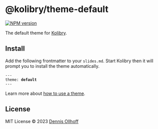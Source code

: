 # @kolibry/theme-default

[![NPM version](https://img.shields.io/npm/v/@kolibry/theme-default?color=9945FF&label=)](https://www.npmjs.com/package/@kolibry/theme-default)

The default theme for [Kolibry](https://github.com/kolibry-js/kolibry).

## Install

Add the following frontmatter to your `slides.md`. Start Kolibry then it will prompt you to install the theme automatically.

<pre><code>---
theme: <b>default</b>
---</code></pre>

Learn more about [how to use a theme](https://kolibry.dev/themes/use).

## License

MIT License © 2023 [Dennis Ollhoff](https://github.com/nyxb)
